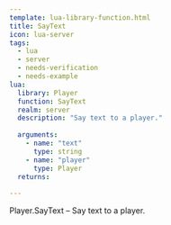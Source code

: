 ```yaml
---
template: lua-library-function.html
title: SayText
icon: lua-server
tags:
  - lua
  - server
  - needs-verification
  - needs-example
lua:
  library: Player
  function: SayText
  realm: server
  description: "Say text to a player."
  
  arguments:
    - name: "text"
      type: string
    - name: "player"
      type: Player
  returns:
    
---
```


<div class="lua__search__keywords">
Player.SayText &#x2013; Say text to a player.
</div>
